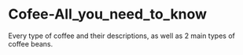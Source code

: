# Cofee-All_you_need_to_know
Every type of coffee and their descriptions, as well as 2 main types of coffee beans.
